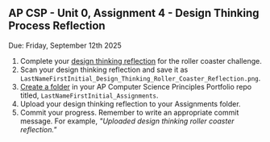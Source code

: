 ## AP CSP - Unit 0, Assignment 4 - Design Thinking Process Reflection
Due: Friday, September 12th 2025

1. Complete your [design thinking reflection](https://github.com/MrJSwotinsky/AP_Computer_Science_Principles_2025_2026) for the roller coaster challenge.
2. Scan your design thinking reflection and save it as `LastNameFirstInitial_Design_Thinking_Roller_Coaster_Reflection.png`.
3. [Create a folder](https://github.com/MrJSwotinsky/AP_Computer_Science_Principles_2025_2026/blob/main/Resources/Create_GitHub_Folder_Guide.md) in your AP Computer Science Principles Portfolio repo titled, `LastNameFirstInitial_Assignments`.
4. Upload your design thinking reflection to your Assignments folder.
5. Commit your progress.  Remember to write an appropriate commit message.  For example, *"Uploaded design thinking roller coaster reflection."*
